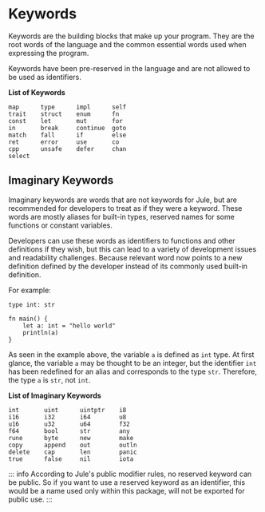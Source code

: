 # Keywords

Keywords are the building blocks that make up your program. They are the root words of the language and the common essential words used when expressing the program.

Keywords have been pre-reserved in the language and are not allowed to be used as identifiers.

**List of Keywords**
```jule
map      type      impl      self
trait    struct    enum      fn
const    let       mut       for
in       break     continue  goto
match    fall      if        else
ret      error     use       co
cpp      unsafe    defer     chan
select
```

## Imaginary Keywords

Imaginary keywords are words that are not keywords for Jule, but are recommended for developers to treat as if they were a keyword. These words are mostly aliases for built-in types, reserved names for some functions or constant variables.

Developers can use these words as identifiers to functions and other definitions if they wish, but this can lead to a variety of development issues and readability challenges. Because relevant word now points to a new definition defined by the developer instead of its commonly used built-in definition.

For example:

```jule
type int: str

fn main() {
    let a: int = "hello world"
    println(a)
}
```
As seen in the example above, the variable `a` is defined as `int` type. At first glance, the variable `a` may be thought to be an integer, but the identifier `int` has been redefined for an alias and corresponds to the type `str`. Therefore, the type `a` is `str`, not `int`.


**List of Imaginary Keywords**

```jule
int       uint      uintptr    i8
i16       i32       i64        u8
u16       u32       u64        f32
f64       bool      str        any
rune      byte      new        make
copy      append    out        outln
delete    cap       len        panic
true      false     nil        iota
```

::: info
According to Jule's public modifier rules, no reserved keyword can be public. So if you want to use a reserved keyword as an identifier, this would be a name used only within this package, will not be exported for public use.
:::